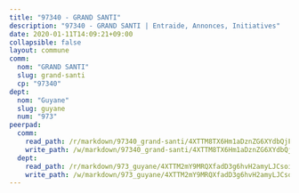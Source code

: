 ```yaml
---
title: "97340 - GRAND SANTI"
description: "97340 - GRAND SANTI | Entraide, Annonces, Initiatives"
date: 2020-01-11T14:09:21+09:00
collapsible: false
layout: commune
comm:
  nom: "GRAND SANTI"
  slug: grand-santi
  cp: "97340"
dept:
  nom: "Guyane"
  slug: guyane
  num: "973"
peerpad:
  comm:
    read_path: /r/markdown/97340_grand-santi/4XTTM8TX6Hm1aDznZG6XYdbQjFcxZwQpBA4yxSZxyDTqsPrGf
    write_path: /w/markdown/97340_grand-santi/4XTTM8TX6Hm1aDznZG6XYdbQjFcxZwQpBA4yxSZxyDTqsPrGf-K3TgURNPiNCT3LK17VzFLAThr93uL2oYdseacAJF8N49GpDMhpnTGdQSeVhdJxhSMFHmxiYCJFxwTQ8Vihabcu5WkRLQKR4utyqpB8SyULdMzpSsfN2kFqhW1p63BGiyqa7DVab9
  dept:
    read_path: /r/markdown/973_guyane/4XTTM2mY9MRQXfadD3g6hvH2amyLJCsoinYGcPs3moq9GpTwc
    write_path: /w/markdown/973_guyane/4XTTM2mY9MRQXfadD3g6hvH2amyLJCsoinYGcPs3moq9GpTwc-K3TgTgNFrGYQL7RzdiUs2G5kz5wznH8a7V3hvZcSXNRKvSbg2tsbecC3Je5R7hpbbDk7dogAkEsJV5SFg7UEJUHx8Fogpcmn5vubMjKA1FgiKo3tE8H7NRgUs3M6tfhzyxkWCUs8
---
```


